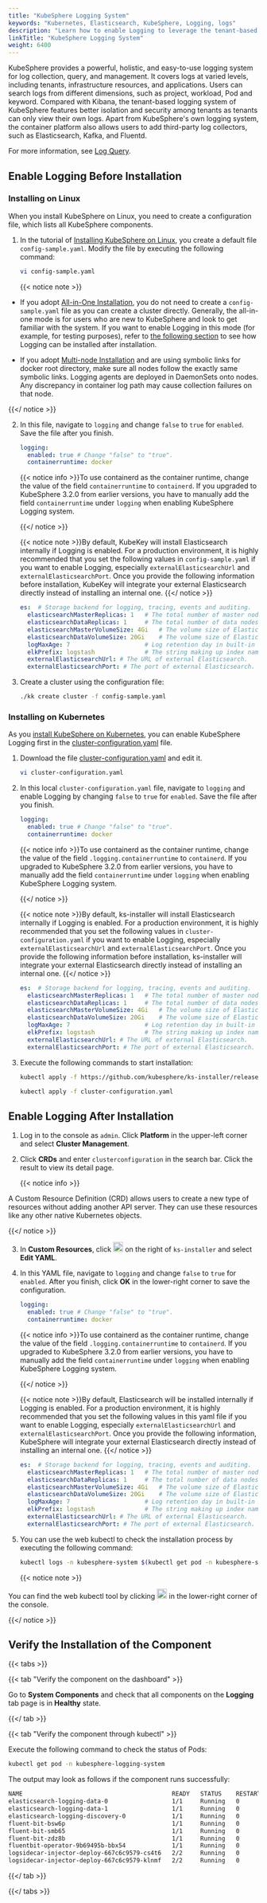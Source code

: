 ```yaml
---
title: "KubeSphere Logging System"
keywords: "Kubernetes, Elasticsearch, KubeSphere, Logging, logs"
description: "Learn how to enable Logging to leverage the tenant-based system for log collection, query and management."
linkTitle: "KubeSphere Logging System"
weight: 6400
---
```


KubeSphere provides a powerful, holistic, and easy-to-use logging system for log collection, query, and management. It covers logs at varied levels, including tenants, infrastructure resources, and applications. Users can search logs from different dimensions, such as project, workload, Pod and keyword. Compared with Kibana, the tenant-based logging system of KubeSphere features better isolation and security among tenants as tenants can only view their own logs. Apart from KubeSphere's own logging system, the container platform also allows users to add third-party log collectors, such as Elasticsearch, Kafka, and Fluentd.

For more information, see [Log Query](../../toolbox/log-query/).

## Enable Logging Before Installation

### Installing on Linux

When you install KubeSphere on Linux, you need to create a configuration file, which lists all KubeSphere components.

1. In the tutorial of [Installing KubeSphere on Linux](../../installing-on-linux/introduction/multioverview/), you create a default file `config-sample.yaml`. Modify the file by executing the following command:

    ```bash
    vi config-sample.yaml
    ```

    {{< notice note >}}

- If you adopt [All-in-One Installation](../../quick-start/all-in-one-on-linux/), you do not need to create a `config-sample.yaml` file as you can create a cluster directly. Generally, the all-in-one mode is for users who are new to KubeSphere and look to get familiar with the system. If you want to enable Logging in this mode (for example, for testing purposes), refer to [the following section](#enable-logging-after-installation) to see how Logging can be installed after installation.

- If you adopt [Multi-node Installation](../../installing-on-linux/introduction/multioverview/) and are using symbolic links for docker root directory, make sure all nodes follow the exactly same symbolic links. Logging agents are deployed in DaemonSets onto nodes. Any discrepancy in container log path may cause collection failures on that node.

{{</ notice >}}

2. In this file, navigate to `logging` and change `false` to `true` for `enabled`. Save the file after you finish.

    ```yaml
    logging:
      enabled: true # Change "false" to "true".
      containerruntime: docker
    ```

    {{< notice info >}}To use containerd as the container runtime, change the value of the field `containerruntime` to `containerd`. If you upgraded to KubeSphere 3.2.0 from earlier versions, you have to manually add the field `containerruntime` under `logging` when enabling KubeSphere Logging system.

    {{</ notice >}}

    {{< notice note >}}By default, KubeKey will install Elasticsearch internally if Logging is enabled. For a production environment, it is highly recommended that you set the following values in `config-sample.yaml` if you want to enable Logging, especially `externalElasticsearchUrl` and `externalElasticsearchPort`. Once you provide the following information before installation, KubeKey will integrate your external Elasticsearch directly instead of installing an internal one.
    {{</ notice >}}

    ```yaml
    es:  # Storage backend for logging, tracing, events and auditing.
      elasticsearchMasterReplicas: 1   # The total number of master nodes. Even numbers are not allowed.
      elasticsearchDataReplicas: 1     # The total number of data nodes.
      elasticsearchMasterVolumeSize: 4Gi   # The volume size of Elasticsearch master nodes.
      elasticsearchDataVolumeSize: 20Gi    # The volume size of Elasticsearch data nodes.
      logMaxAge: 7                     # Log retention day in built-in Elasticsearch. It is 7 days by default.
      elkPrefix: logstash              # The string making up index names. The index name will be formatted as ks-<elk_prefix>-log.
      externalElasticsearchUrl: # The URL of external Elasticsearch.
      externalElasticsearchPort: # The port of external Elasticsearch.
    ```

3. Create a cluster using the configuration file:

    ```bash
    ./kk create cluster -f config-sample.yaml
    ```

### Installing on Kubernetes

As you [install KubeSphere on Kubernetes](../../installing-on-kubernetes/introduction/overview/), you can enable KubeSphere Logging first in the [cluster-configuration.yaml](https://github.com/kubesphere/ks-installer/releases/download/v3.2.0/cluster-configuration.yaml) file.

1. Download the file [cluster-configuration.yaml](https://github.com/kubesphere/ks-installer/releases/download/v3.2.0/cluster-configuration.yaml) and edit it.

    ```bash
    vi cluster-configuration.yaml
    ```

2. In this local `cluster-configuration.yaml` file, navigate to `logging` and enable Logging by changing `false` to `true` for `enabled`. Save the file after you finish.

    ```yaml
    logging:
      enabled: true # Change "false" to "true".
      containerruntime: docker
    ```

    {{< notice info >}}To use containerd as the container runtime, change the value of the field `.logging.containerruntime` to `containerd`. If you upgraded to KubeSphere 3.2.0 from earlier versions, you have to manually add the field `containerruntime` under `logging` when enabling KubeSphere Logging system.

    {{</ notice >}}

    {{< notice note >}}By default, ks-installer will install Elasticsearch internally if Logging is enabled. For a production environment, it is highly recommended that you set the following values in `cluster-configuration.yaml` if you want to enable Logging, especially `externalElasticsearchUrl` and `externalElasticsearchPort`. Once you provide the following information before installation, ks-installer will integrate your external Elasticsearch directly instead of installing an internal one.
    {{</ notice >}}

    ```yaml
    es:  # Storage backend for logging, tracing, events and auditing.
      elasticsearchMasterReplicas: 1   # The total number of master nodes. Even numbers are not allowed.
      elasticsearchDataReplicas: 1     # The total number of data nodes.
      elasticsearchMasterVolumeSize: 4Gi   # The volume size of Elasticsearch master nodes.
      elasticsearchDataVolumeSize: 20Gi    # The volume size of Elasticsearch data nodes.
      logMaxAge: 7                     # Log retention day in built-in Elasticsearch. It is 7 days by default.
      elkPrefix: logstash              # The string making up index names. The index name will be formatted as ks-<elk_prefix>-log.
      externalElasticsearchUrl: # The URL of external Elasticsearch.
      externalElasticsearchPort: # The port of external Elasticsearch.
    ```

3. Execute the following commands to start installation:

    ```bash
    kubectl apply -f https://github.com/kubesphere/ks-installer/releases/download/v3.2.0/kubesphere-installer.yaml
    
    kubectl apply -f cluster-configuration.yaml
    ```

## Enable Logging After Installation

1. Log in to the console as `admin`. Click **Platform** in the upper-left corner and select **Cluster Management**.
   
2. Click **CRDs** and enter `clusterconfiguration` in the search bar. Click the result to view its detail page.

    {{< notice info >}}

A Custom Resource Definition (CRD) allows users to create a new type of resources without adding another API server. They can use these resources like any other native Kubernetes objects.

{{</ notice >}}

3. In **Custom Resources**, click <img src="/images/docs/enable-pluggable-components/kubesphere-logging-system/three-dots.png" height="20px"> on the right of `ks-installer` and select **Edit YAML**.

4. In this YAML file, navigate to `logging` and change `false` to `true` for `enabled`. After you finish, click **OK** in the lower-right corner to save the configuration.

    ```yaml
    logging:
      enabled: true # Change "false" to "true".
      containerruntime: docker
    ```

    {{< notice info >}}To use containerd as the container runtime, change the value of the field `.logging.containerruntime` to `containerd`. If you upgraded to KubeSphere 3.2.0 from earlier versions, you have to manually add the field `containerruntime` under `logging` when enabling KubeSphere Logging system.

    {{</ notice >}}

    {{< notice note >}}By default, Elasticsearch will be installed internally if Logging is enabled. For a production environment, it is highly recommended that you set the following values in this yaml file if you want to enable Logging, especially `externalElasticsearchUrl` and `externalElasticsearchPort`. Once you provide the following information, KubeSphere will integrate your external Elasticsearch directly instead of installing an internal one.
    {{</ notice >}}

    ```yaml
    es:  # Storage backend for logging, tracing, events and auditing.
      elasticsearchMasterReplicas: 1   # The total number of master nodes. Even numbers are not allowed.
      elasticsearchDataReplicas: 1     # The total number of data nodes.
      elasticsearchMasterVolumeSize: 4Gi   # The volume size of Elasticsearch master nodes.
      elasticsearchDataVolumeSize: 20Gi    # The volume size of Elasticsearch data nodes.
      logMaxAge: 7                     # Log retention day in built-in Elasticsearch. It is 7 days by default.
      elkPrefix: logstash              # The string making up index names. The index name will be formatted as ks-<elk_prefix>-log.
      externalElasticsearchUrl: # The URL of external Elasticsearch.
      externalElasticsearchPort: # The port of external Elasticsearch.
    ```

5. You can use the web kubectl to check the installation process by executing the following command:

    ```bash
    kubectl logs -n kubesphere-system $(kubectl get pod -n kubesphere-system -l app=ks-install -o jsonpath='{.items[0].metadata.name}') -f
    ```

    {{< notice note >}}

You can find the web kubectl tool by clicking <img src="/images/docs/enable-pluggable-components/kubesphere-logging-system/hammer.png" height="20px"> in the lower-right corner of the console.

{{</ notice >}}

## Verify the Installation of the Component

{{< tabs >}}

{{< tab "Verify the component on the dashboard" >}}

Go to **System Components** and check that all components on the **Logging** tab page is in **Healthy** state.

{{</ tab >}}

{{< tab "Verify the component through kubectl" >}}

Execute the following command to check the status of Pods:

```bash
kubectl get pod -n kubesphere-logging-system
```

The output may look as follows if the component runs successfully:

```bash
NAME                                          READY   STATUS    RESTARTS   AGE
elasticsearch-logging-data-0                  1/1     Running   0          87m
elasticsearch-logging-data-1                  1/1     Running   0          85m
elasticsearch-logging-discovery-0             1/1     Running   0          87m
fluent-bit-bsw6p                              1/1     Running   0          40m
fluent-bit-smb65                              1/1     Running   0          40m
fluent-bit-zdz8b                              1/1     Running   0          40m
fluentbit-operator-9b69495b-bbx54             1/1     Running   0          40m
logsidecar-injector-deploy-667c6c9579-cs4t6   2/2     Running   0          38m
logsidecar-injector-deploy-667c6c9579-klnmf   2/2     Running   0          38m
```

{{</ tab >}}

{{</ tabs >}}
